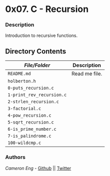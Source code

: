 # 0x07. C - Recursion
### Description
Introduction to recursive functions.

## Directory Contents

|   ***File/Folder***    |  **Description**                       |
|---------------|---------------------------------------|
| `README.md` |  Read me file. |
| `holberton.h` |  |
| `0-puts_recursion.c` |  |
| `1-print_rev_recursion.c` |  |
| `2-strlen_recursion.c` |  |
| `3-factorial.c` |  |
| `4-pow_recursion.c` |  |
| `5-sqrt_recursion.c` |  |
| `6-is_prime_number.c` |  |
| `7-is_palindrome.c` |  |
| `100-wildcmp.c` |  |

### Authors
*Cameron Eng* - [Github](https://github.com/c_eng/) || [Twitter](https://twitter.com/c33Eng)
